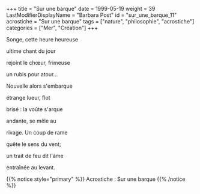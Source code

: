 +++
title = "Sur une barque"
date = 1999-05-19
weight = 39
LastModifierDisplayName = "Barbara Post"
id = "sur_une_barque_11"
acrostiche = "Sur une barque"
tags = ["nature", "philosophie", "acrostiche"]
categories = ["Mer", "Création"]
+++

Songe, cette heure heureuse

ultime chant du jour

rejoint le chœur, frimeuse

un rubis pour atour...

Nouvelle alors s'embarque

étrange lueur, flot

brisé : la voûte s'arque

andante, se mêle au

rivage. Un coup de rame

quête le sens du vent;

un trait de feu dit l'âme

entraînée au levant.

{{% notice style="primary" %}}
Acrostiche : Sur une barque
{{% /notice %}}
